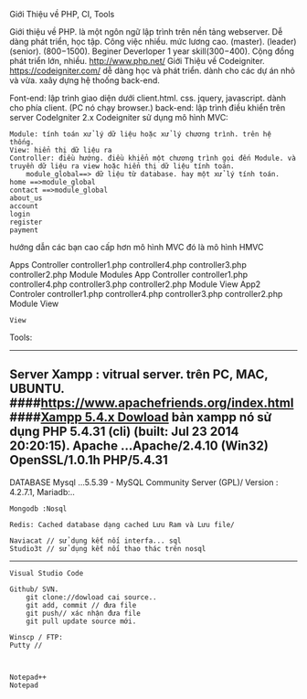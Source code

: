 Giới Thiệu về PHP, CI, Tools

Giới thiệu về PHP.
    là một ngôn ngữ lập trình trên nền tảng webserver.
    Dễ dàng phát triển, học tập.
    Công việc nhiều.
    mức lương cao. (master). (leader) (senior). (800$-1500$).
    Beginer Deverloper 1 year skill(300$-400$).
    Cộng đồng phát triển lớn, nhiều. 
    http://www.php.net/
Giới Thiệu về Codeigniter.
    https://codeigniter.com/
    dễ dàng học và phát triển.
    dành cho các dự án nhỏ và vừa.
    xaây dựng hệ thoống back-end.

Font-end: lập trình giao diện dưới client.html. css. jquery, javascript. dành cho phía client. (PC nó chạy browser.)
back-end: lập trình điều khiển trên server
CodeIgniter 2.x
Codeigniter sử dụng mô hình MVC:

    Module: tính toán xử lý dữ liệu hoặc xử lý chương trình. trên hệ thống. 
    View: hiển thị dữ liệu ra
    Controller: điều hướng. điều khiển một chương trình gọi đến Module. và truyền dữ liệu ra view hoặc hiển thị dữ liệu tính toán.
        module_global==> dữ liệu từ database. hay một xử lý tính toán.
    home ==>module_global
    contact ==>module_global
    about_us
    account
    login
    register
    payment
hướng dẫn các bạn cao cấp hơn mô hình MVC đó là mô hình HMVC

Apps
    Controller
        controller1.php
        controller4.php
        controller3.php
        controller2.php
    Module
    Modules
        App
            Controller
                controller1.php
                controller4.php
                controller3.php
                controller2.php
            Module
            View
        App2
            Controler
                controller1.php
                controller4.php
                controller3.php
                controller2.php
            Module
            View

    View


Tools:
   
-------------------------------------------------
 Server
    Xampp : vitrual server. trên PC, MAC, UBUNTU.
    ####https://www.apachefriends.org/index.html
    ####[Xampp 5.4.x Dowload](https://sourceforge.net/projects/xampp/files/XAMPP%20Windows/1.8.2/)
    bản xampp nó sử dụng PHP 5.4.31 (cli) (built: Jul 23 2014 20:20:15).
    Apache ...Apache/2.4.10 (Win32) OpenSSL/1.0.1h PHP/5.4.31
-----------------------------------------------------
DATABASE
    Mysql  ...5.5.39 - MySQL Community Server (GPL)/ Version : 4.2.7.1, 
    Mariadb:..

    Mongodb :Nosql
    
    Redis: Cached database dạng cached Lưu Ram và Lưu file/

    Naviacat // sử dụng kết nối interfa... sql
    Studio3t // sử dụng kết nối thao thác trên nosql
-----------------------------------------------------

    Visual Studio Code

    Github/ SVN. 
        git clone://dowload cai source.. 
        git add, commit // đưa file
        git push// xác nhận đưa file
        git pull update source mới.

    Winscp / FTP: 
    Putty //



    Notepad++
    Notepad
